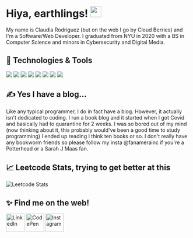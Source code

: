 # Hiya, earthlings! <img src="https://raw.githubusercontent.com/MartinHeinz/MartinHeinz/master/wave.gif" width="30">

My name is Claudia Rodriguez (but on the web I go by Cloud Berries) and I'm a Software/Web Developer. I graduated from NYU in 2020 with a
BS in Computer Science and minors in Cybersecurity and Digital Media. 

## 🔧 Technologies & Tools
![](https://img.shields.io/badge/OS-macOS-informational?style=flat&logo=apple&logoColor=white&color=000000)
![](https://img.shields.io/badge/Editor-VS_Code-informational?style=flat&logo=visual-studio-code&logoColor=white&color=007ACC)
![](https://img.shields.io/badge/Code-Python-informational?style=flat&logo=python&logoColor=white&color=3776AB)
![](https://img.shields.io/badge/Code-JavaScript-informational?style=flat&logo=javascript&logoColor=white&color=F7DF1E)
![](https://img.shields.io/badge/Code-React-informational?style=flat&logo=react&logoColor=white&color=61DAFB)
![](https://img.shields.io/badge/Code-Gatsby-informational?style=flat&logo=gatsby&logoColor=white&color=663399)
![](https://img.shields.io/badge/Tools-MongoDB-informational?style=flat&logo=mongodb&logoColor=white&color=47A248)
![](https://img.shields.io/badge/Cloud-AWS-informational?style=flat&logo=amazon-aws&logoColor=white&color=FF9900)

## &#x270d; Yes I have a blog...

Like any typical programmer, I do in fact have a blog. However, it actually isn't dedicated to coding. I run a book blog and it started when I got Covid and basically
had to quarantine for 2 weeks. I was so bored out of my mind (now thinking about it, this probably would've been a good time to study programming) I ended up reading I think 
ten books or so. I don't really have any bookworm friends so please follow my insta @fanamerainc if you're a Potterhead or a Sarah J Maas fan.


## &#x1f4c8; Leetcode Stats, trying to get better at this

![Leetcode Stats](https://leetcard.jacoblin.cool/?username=ccrod2298&theme=dark) 

## &#10024; Find me on the web!
[<img src="https://edent.github.io/SuperTinyIcons/images/svg/linkedin.svg" width="50" title="LinkedIn" />][1]
[<img src="https://edent.github.io/SuperTinyIcons/images/svg/codepen.svg" width="50" title="CodePen" />][2]
[<img src="https://edent.github.io/SuperTinyIcons/images/svg/instagram.svg" width="50" title="Instagram" />][3]

[1]: https://www.linkedin.com/in/claudiarodriguez2298
[2]: https://codepen.io/cloudberries27
[3]: https://instagram.com/fanamerainc

<!--
**cloudberries27/cloudberries27** is a ✨ _special_ ✨ repository because its `README.md` (this file) appears on your GitHub profile.

Here are some ideas to get you started:

- 🔭 I’m currently working on ...
- 🌱 I’m currently learning ...
- 👯 I’m looking to collaborate on ...
- 🤔 I’m looking for help with ...
- 💬 Ask me about ...
- 📫 How to reach me: ...
- 😄 Pronouns: ...
- ⚡ Fun fact: ...
-->
